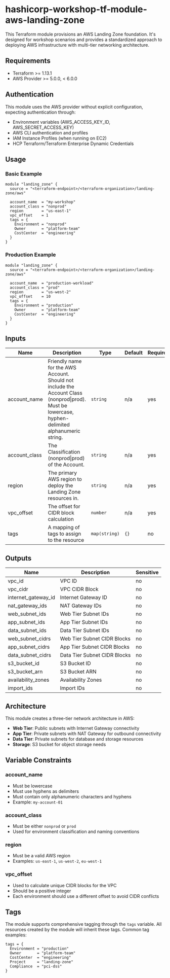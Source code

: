 # hashicorp-workshop-tf-module-aws-landing-zone

This Terraform module provisions an AWS Landing Zone foundation. It's designed for workshop scenarios and provides a standardized approach to deploying AWS infrastructure with multi-tier networking architecture.

## Requirements

- Terraform >= 1.13.1
- AWS Provider >= 5.0.0, < 6.0.0

## Authentication

This module uses the AWS provider without explicit configuration, expecting authentication through:
- Environment variables (AWS_ACCESS_KEY_ID, AWS_SECRET_ACCESS_KEY)
- AWS CLI authentication and profiles
- IAM Instance Profiles (when running on EC2)
- HCP Terraform/Terraform Enterprise Dynamic Credentials

## Usage

### Basic Example

```hcl
module "landing_zone" {
  source = "<terraform-endpoint>/<terraform-organization>/landing-zone/aws"

  account_name  = "my-workshop"
  account_class = "nonprod"
  region        = "us-east-1"
  vpc_offset    = 1
  tags = {
    Environment = "nonprod"
    Owner       = "platform-team"
    CostCenter  = "engineering"
  }
}
```

### Production Example

```hcl
module "landing_zone" {
  source = "<terraform-endpoint>/<terraform-organization>/landing-zone/aws"

  account_name  = "production-workload"
  account_class = "prod"
  region        = "us-west-2"
  vpc_offset    = 10
  tags = {
    Environment = "production"
    Owner       = "platform-team"
    CostCenter  = "engineering"
  }
}
```

## Inputs

| Name | Description | Type | Default | Required |
|------|-------------|------|---------|----------|
| account_name | Friendly name for the AWS Account. Should not include the Account Class (nonprod\|prod). Must be lowercase, hyphen-delimited alphanumeric string. | `string` | n/a | yes |
| account_class | The Classification (nonprod\|prod) of the Account. | `string` | n/a | yes |
| region | The primary AWS region to deploy the Landing Zone resources in. | `string` | n/a | yes |
| vpc_offset | The offset for CIDR block calculation | `number` | n/a | yes |
| tags | A mapping of tags to assign to the resource | `map(string)` | `{}` | no |

## Outputs

| Name | Description | Sensitive |
|------|-------------|-----------|
| vpc_id | VPC ID | no |
| vpc_cidr | VPC CIDR Block | no |
| internet_gateway_id | Internet Gateway ID | no |
| nat_gateway_ids | NAT Gateway IDs | no |
| web_subnet_ids | Web Tier Subnet IDs | no |
| app_subnet_ids | App Tier Subnet IDs | no |
| data_subnet_ids | Data Tier Subnet IDs | no |
| web_subnet_cidrs | Web Tier Subnet CIDR Blocks | no |
| app_subnet_cidrs | App Tier Subnet CIDR Blocks | no |
| data_subnet_cidrs | Data Tier Subnet CIDR Blocks | no |
| s3_bucket_id | S3 Bucket ID | no |
| s3_bucket_arn | S3 Bucket ARN | no |
| availability_zones | Availability Zones | no |
| import_ids | Import IDs | no |

## Architecture

This module creates a three-tier network architecture in AWS:

- **Web Tier**: Public subnets with Internet Gateway connectivity
- **App Tier**: Private subnets with NAT Gateway for outbound connectivity
- **Data Tier**: Private subnets for database and storage resources
- **Storage**: S3 bucket for object storage needs

## Variable Constraints

### account_name
- Must be lowercase
- Must use hyphens as delimiters
- Must contain only alphanumeric characters and hyphens
- Example: `my-account-01`

### account_class
- Must be either `nonprod` or `prod`
- Used for environment classification and naming conventions

### region
- Must be a valid AWS region
- Examples: `us-east-1`, `us-west-2`, `eu-west-1`

### vpc_offset
- Used to calculate unique CIDR blocks for the VPC
- Should be a positive integer
- Each environment should use a different offset to avoid CIDR conflicts

## Tags

The module supports comprehensive tagging through the `tags` variable. All resources created by the module will inherit these tags. Common tag examples:

```hcl
tags = {
  Environment = "production"
  Owner       = "platform-team"
  CostCenter  = "engineering"
  Project     = "landing-zone"
  Compliance  = "pci-dss"
}
```
